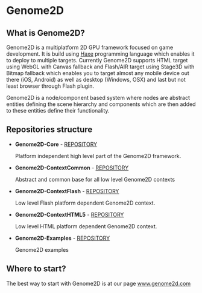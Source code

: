 Genome2D
========
What is Genome2D?
-----------------
Genome2D is a multiplatform 2D GPU framework focused on game development. It is build using [Haxe](www.haxe.org) programming language which enables it to deploy to multiple targets. Currently Genome2D supports HTML target using WebGL with Canvas fallback and Flash/AIR target using Stage3D with Bitmap fallback which enables you to target almost any mobile device out there (iOS, Android) as well as desktop (Windows, OSX) and last but not least browser through Flash plugin.

Genome2D is a node/component based system where nodes are abstract entities defining the scene hierarchy and components which are then added to these entities define their functionality.

Repositories structure
----------------------
* __Genome2D-Core__ - [REPOSITORY](https://github.com/pshtif/Genome2D-Core)

    Platform independent high level part of the Genome2D framework.
  
* __Genome2D-ContextCommon__ - [REPOSITORY](https://github.com/pshtif/Genome2D-ContextCommon)

    Abstract and common base for all low level Genome2D contexts
  
* __Genome2D-ContextFlash__ - [REPOSITORY](https://github.com/pshtif/Genome2D-ContextFlash)

    Low level Flash platform dependent Genome2D context.
  
* __Genome2D-ContextHTML5__ - [REPOSITORY](https://github.com/pshtif/Genome2D-ContextHTML5)

    Low level HTML platform dependent Genome2D context.

* __Genome2D-Examples__ - [REPOSITORY](https://github.com/pshtif/Genome2D-Examples)

    Genome2D examples
    
Where to start?
---------------
The best way to start with Genome2D is at our page www.genome2d.com
